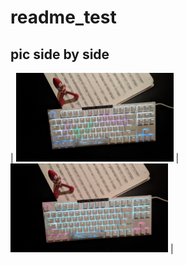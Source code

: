 # readme_test

## pic side by side

| <img src="https://raw.githubusercontent.com/antoinemadec/gif/master/openrgb/normal_default.jpg" alt="normal_default" width="50%"/> | <img src="https://raw.githubusercontent.com/antoinemadec/gif/master/openrgb/insert_default.jpg" alt="insert_default" width="50%"/> |
